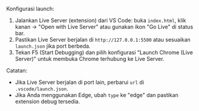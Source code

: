Konfigurasi launch:

1. Jalankan Live Server (extension) dari VS Code: buka `index.html`, klik kanan → "Open with Live Server" atau gunakan ikon "Go Live" di status bar.
2. Pastikan Live Server berjalan di `http://127.0.0.1:5500` atau sesuaikan `launch.json` jika port berbeda.
3. Tekan F5 (Start Debugging) dan pilih konfigurasi "Launch Chrome (Live Server)" untuk membuka Chrome terhubung ke Live Server.

Catatan:
- Jika Live Server berjalan di port lain, perbarui `url` di `.vscode/launch.json`.
- Jika Anda menggunakan Edge, ubah `type` ke "edge" dan pastikan extension debug tersedia.
